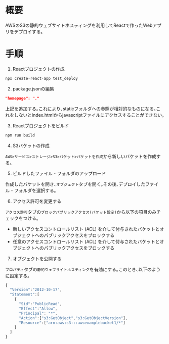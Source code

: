 # 概要

AWSのS3の静的ウェブサイトホスティングを利用してReactで作ったWebアプリをデプロイする｡

# 手順

1. Reactプロジェクトの作成

```javascript
npx create-react-app test_deploy
```

2. package.jsonの編集

```json
"homepage": "."
```

上記を追加する｡これにより､staticフォルダへの参照が相対的なものになる｡これをしないとindex.htmlからjavascriptファイルにアクセスすることができない｡

3. Reactプロジェクトをビルド

```javascript
npm run build
```

4. S3バケットの作成

`AWS>サービス>ストレージ>S3>バケット>バケットを作成`から新しいバケットを作成する｡

5. ビルドしたファイル・フォルダのアップロード

作成したバケットを開き､`オブジェクト`タブを開く｡その後､デプロイしたファイル・フォルダを選択する｡

6. アクセス許可を変更する

`アクセス許可`タブの`ブロックパブリックアクセス(バケット設定)`から以下の項目のみチェックをつける｡

- 新しいアクセスコントロールリスト (ACL) を介して付与されたバケットとオブジェクトへのパブリックアクセスをブロックする
- 任意のアクセスコントロールリスト (ACL) を介して付与されたバケットとオブジェクトへのパブリックアクセスをブロックする

7. オブジェクトを公開する

`プロパティ`タブの`静的ウェブサイトホスティング`を有効にする｡このとき､以下のように設定する｡

```javascript
{
  "Version":"2012-10-17",
  "Statement":[
    {
      "Sid":"PublicRead",
      "Effect":"Allow",
      "Principal": "*",
      "Action":["s3:GetObject","s3:GetObjectVersion"],
      "Resource":["arn:aws:s3:::awsexamplebucket1/*"]
    }
  ]
}
```
